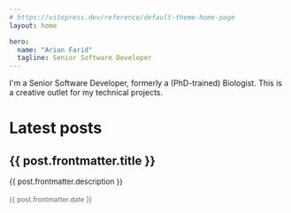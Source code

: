 ```yaml
---
# https://vitepress.dev/reference/default-theme-home-page
layout: home

hero:
  name: "Arian Farid"
  tagline: Senior Software Developer
---
```

<script setup>
import { data } from '/articles/latest.data.js'
const members = [
  {
    avatar: '/assets/avatar.jpeg',
    name: 'Arian Farid',
    title: 'Software Developer',
    links: [
      { icon: 'github', link: 'https://github.com/yyx990803' },
      { icon: 'twitter', link: 'https://twitter.com/youyuxi' }
    ]
  },
]
</script>
<!-- <VPTeamMembers size="small" :members /> -->

I'm a Senior Software Developer, formerly a (PhD-trained) Biologist. 
This is a creative outlet for my technical projects. 

# Latest posts

<div style="list-style-type: none;">
  <li v-for="post in data" :key="post.link">
    <a :href="post.url"><h2>{{ post.frontmatter.title }}</h2></a>
    <div style="font-size: 0.95em;">{{ post.frontmatter.description }}</div>
    <br />
    <div style="font-size: 0.875em; color: #666;">{{ post.frontmatter.date }}</div>
    <br />
    <template v-for="tag in post.frontmatter.tags">
      <Badge>{{tag}}</Badge>
    </template>
  </li>
</div>

